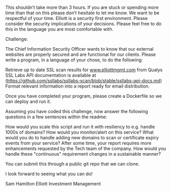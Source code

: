 This shouldn’t take more than 3 hours. If you are stuck or spending more time than that on this please don’t hesitate to let me know. We want to be respectful of your time.
Elliott is a security first environment. Please consider the security implications of your decisions.
Please feel free to do this in the language you are most comfortable with.
 

Challenge:

The Chief Information Security Officer wants to know that our external websites are properly secured and are functional for our clients. Please write a program, in a language of your chose, to do the following:

 

Retrieve up to date SSL scan results for www.elliottmgmt.com from Qualys SSL Labs API documentation is available at (https://github.com/ssllabs/ssllabs-scan/blob/stable/ssllabs-api-docs.md)
Format relevant information into a report ready for email distribution.
 

Once you have completed your program, please create a Dockerfile so we can deploy and run it.

 

Assuming you have coded this challenge, now answer the following questions in a few sentences within the readme:

How would you scale this script and run it with resiliency to e.g. handle 1000s of domains?
How would you monitor/alert on this service?
What would you do to handle adding new domains to scan or certificate expiry events from your service?
After some time, your report requires more enhancements requested by the Tech team of the company. How would you handle these "continuous" requirement changes in a sustainable manner?
 

You can submit this through a public git repo that we can clone.

 

I look forward to seeing what you can do!

 

Sam Hamilton
Elliott Investment Management